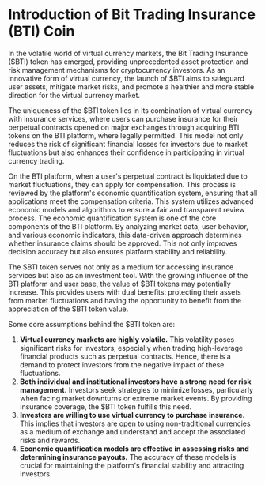 # Introduction of Bit Trading Insurance (BTI) Coin

In the volatile world of virtual currency markets, the Bit Trading Insurance ($BTI) token has emerged, providing unprecedented asset protection and risk management mechanisms for cryptocurrency investors. As an innovative form of virtual currency, the launch of $BTI aims to safeguard user assets, mitigate market risks, and promote a healthier and more stable direction for the virtual currency market.

The uniqueness of the $BTI token lies in its combination of virtual currency with insurance services, where users can purchase insurance for their perpetual contracts opened on major exchanges through acquiring BTI tokens on the BTI platform, where legally permitted. This model not only reduces the risk of significant financial losses for investors due to market fluctuations but also enhances their confidence in participating in virtual currency trading.

On the BTI platform, when a user's perpetual contract is liquidated due to market fluctuations, they can apply for compensation. This process is reviewed by the platform's economic quantification system, ensuring that all applications meet the compensation criteria. This system utilizes advanced economic models and algorithms to ensure a fair and transparent review process. The economic quantification system is one of the core components of the BTI platform. By analyzing market data, user behavior, and various economic indicators, this data-driven approach determines whether insurance claims should be approved. This not only improves decision accuracy but also ensures platform stability and reliability.

The $BTI token serves not only as a medium for accessing insurance services but also as an investment tool. With the growing influence of the BTI platform and user base, the value of $BTI tokens may potentially increase. This provides users with dual benefits: protecting their assets from market fluctuations and having the opportunity to benefit from the appreciation of the $BTI token value.

Some core assumptions behind the $BTI token are:

1. **Virtual currency markets are highly volatile.** This volatility poses significant risks for investors, especially when trading high-leverage financial products such as perpetual contracts. Hence, there is a demand to protect investors from the negative impact of these fluctuations.
2. **Both individual and institutional investors have a strong need for risk management.** Investors seek strategies to minimize losses, particularly when facing market downturns or extreme market events. By providing insurance coverage, the $BTI token fulfills this need.
3. **Investors are willing to use virtual currency to purchase insurance.** This implies that investors are open to using non-traditional currencies as a medium of exchange and understand and accept the associated risks and rewards.
4. **Economic quantification models are effective in assessing risks and determining insurance payouts.** The accuracy of these models is crucial for maintaining the platform's financial stability and attracting investors.